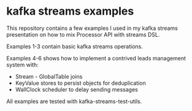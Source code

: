 # kafka streams examples

This repository contains a few examples I used in my kafka streams presentation on how to mix Processor API with streams DSL.

Examples 1-3 contain basic kafka streams operations.

Examples 4-6 shows how to implement a contrived leads management system with:

- Stream - GlobalTable joins
- KeyValue stores to persist objects for deduplication
- WallClock scheduler to delay sending messages


All examples are tested with kafka-streams-test-utils.
